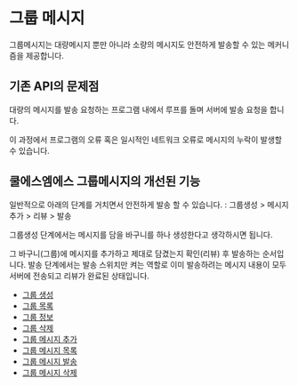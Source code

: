 # 그룹 메시지

그룹메시지는 대량메시지 뿐만 아니라 소량의 메시지도 안전하게 발송할 수 있는 메커니즘을 제공합니다.

## 기존 API의 문제점

대량의 메시지를 발송 요청하는 프로그램 내에서 루프를 돌며 서버에 발송 요청을 합니다.

이 과정에서 프로그램의 오류 혹은 일시적인 네트워크 오류로 메시지의 누락이 발생할 수 있습니다.

## 쿨에스엠에스 그룹메시지의 개선된 기능

일반적으로 아래의 단계를 거치면서 안전하게 발송 할 수 있습니다. : 그룹생성 &gt; 메시지추가 &gt; 리뷰 &gt; 발송

그룹생성 단계에서는 메시지를 담을 바구니를 하나 생성한다고 생각하시면 됩니다.

그 바구니\(그룹\)에 메시지를 추가하고 제대로 담겼는지 확인\(리뷰\) 후 발송하는 순서입니다. 발송 단계에서는 발송 스위치만 켜는 역할로 이미 발송하려는 메시지 내용이 모두 서버에 전송되고 리뷰가 완료된 상태입니다.

* [그룹 생성](https://github.com/coolsms/documents/tree/3e25e2f0ec550ab91a6b2f5e2f285464dc36e170/3.%20ms/4.%20messages-v4/2.%20group-message/1.%20createGroup.md)
* [그룹 목록](https://github.com/coolsms/documents/tree/3e25e2f0ec550ab91a6b2f5e2f285464dc36e170/3.%20ms/4.%20messages-v4/2.%20group-message/2.%20getGroupList.md)
* [그룹 정보](https://github.com/coolsms/documents/tree/3e25e2f0ec550ab91a6b2f5e2f285464dc36e170/3.%20ms/4.%20messages-v4/2.%20group-message/3.%20getGroupInfo.md)
* [그룹 삭제](https://github.com/coolsms/documents/tree/3e25e2f0ec550ab91a6b2f5e2f285464dc36e170/3.%20ms/4.%20messages-v4/2.%20group-message/4.%20deleteGroups.md)
* [그룹 메시지 추가](https://github.com/coolsms/documents/tree/3e25e2f0ec550ab91a6b2f5e2f285464dc36e170/3.%20ms/4.%20messages-v4/2.%20group-message/5.%20addGroupMessages.md)
* [그룹 메시지 목록](https://docs.coolsms.co.kr/rest-api-reference/api-4/group/list) 
* [그룹 메시지 발송](https://docs.coolsms.co.kr/rest-api-reference/api-4/group/send)
* [그룹 메시지 삭제](https://github.com/coolsms/documents/tree/3e25e2f0ec550ab91a6b2f5e2f285464dc36e170/3.%20ms/4.%20messages-v4/2.%20group-message/8.%20deleteGroupMessages.md)

